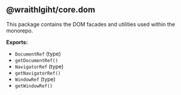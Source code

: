 ## @wraithlgiht/core.dom

This package contains the DOM facades and utilities used within the monorepo.

**Exports:**
* `DocumentRef` (type)
* `getDocumentRef()`
* `NavigatorRef` (type)
* `getNavigatorRef()`
* `WindowRef` (type)
* `getWindowRef()`
